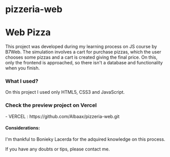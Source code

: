 # pizzeria-web

<h1>Web Pizza</h1>
This project was developed during my learning process on JS course by B7Web.
The simulation involves a cart for purchase pizzas, which the user chooses some pizzas and a cart is created giving the final price. On this, only the frontend is approached, so there isn't a database and functionality when you finish. 

<h3>What I used?</h2>
On this project I used only HTML5, CSS3 and JavaScript.

<h3>Check the preview project on Vercel</h3>
- VERCEL : https://github.com/Albaax/pizzeria-web.git

<h4>Considerations:</h4>
<p>I'm thankful to Bonieky Lacerda for the adquired knowledge on this process.</p> 
<p>If you have any doubts or tips, please contact me.</p>
